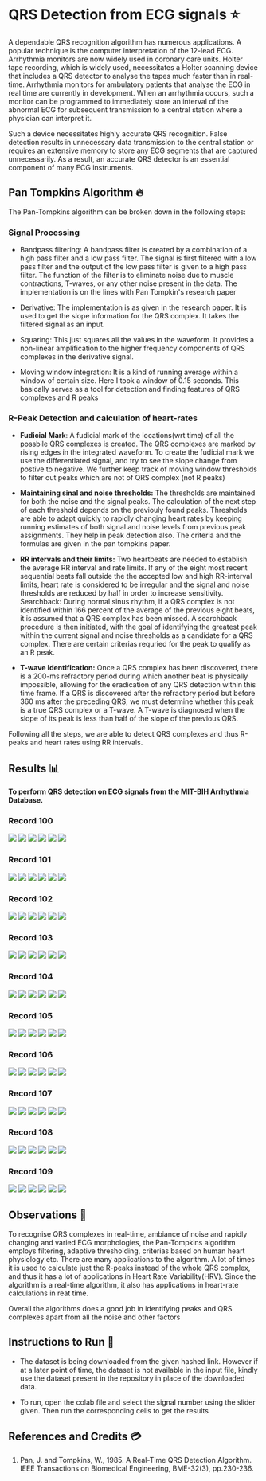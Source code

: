# QRS Detection from ECG signals ⭐

A dependable QRS recognition algorithm has numerous applications. A popular technique is the computer interpretation of the 12-lead ECG. Arrhythmia monitors are now widely used in coronary care units. Holter tape recording, which is widely used, necessitates a Holter scanning device that includes a QRS detector to analyse the tapes much faster than in real-time. Arrhythmia monitors for ambulatory patients that analyse the ECG in real time are currently in development. When an arrhythmia occurs, such a monitor can be programmed to immediately store an interval of the abnormal ECG for subsequent transmission to a central station where a physician can interpret it. 

Such a device necessitates highly accurate QRS recognition. False detection results in unnecessary data transmission to the central station or requires an extensive memory to store any ECG segments that are captured unnecessarily. As a result, an accurate QRS detector is an essential component of many ECG instruments.

## Pan Tompkins Algorithm 🔥

The Pan-Tompkins algorithm can be broken down in the following steps: 

### Signal Processing

* Bandpass filtering:  A bandpass filter is created by a combination of a high pass filter and a low pass filter. The signal is first filtered with a low pass filter and the output of the low pass filter is given to a high pass filter. The function of the filter is to eliminate noise due to muscle contractions, T-waves, or any other noise present in the data. The implementation  is on the lines with Pan Tompkin's research paper 

* Derivative: The implementation is as given in the research paper. It is used to get the slope information for the QRS complex. It takes the filtered signal as an input.

* Squaring: This just squares all the values in the waveform. It provides a non-linear amplification to the higher frequency components of QRS complexes in the derivative signal.

* Moving window integration: It is a kind of running average within a window of certain size. Here I took a window of 0.15 seconds. This basically serves as a tool for detection and finding features of QRS complexes and R peaks


### R-Peak Detection and calculation of heart-rates
* **Fudicial Mark**: A fudicial mark of the locations(wrt time) of all the possbile QRS complexes is created. The QRS complexes are marked by rising edges in the integrated waveform. To create the fudicial mark we use the differentiated signal, and try to see the slope change from postive to negative. We further keep track of moving window thresholds to filter out peaks which are not of QRS complex (not R peaks)

* **Maintaining sinal and noise thresholds:** The thresholds are maintained for both the noise and the signal peaks. The calculation of the next step of each threshold depends on the previouly found peaks. Thresholds are able to adapt quickly to rapidly changing heart rates by keeping running estimates of both signal and noise levels from previous peak assignments. They help in peak detection also. The criteria and the formulas are given in the pan tompkins paper.

* **RR intervals and their limits:** Two heartbeats are needed to establish the average RR interval and rate limits. If any of the eight most recent sequential beats fall outside the the accepted low and high RR-interval limits, heart rate is considered to be irregular and the signal and noise thresholds are reduced by half in order to increase sensitivity.
Searchback: During normal sinus rhythm, if a QRS complex is not identified within 166 percent of the average of the previous eight beats, it is assumed that a QRS complex has been missed. A searchback procedure is then initiated, with the goal of identifying the greatest peak within the current signal and noise thresholds as a candidate for a QRS complex. There are certain criterias requried for the peak to qualify as an R peak.

* **T-wave Identification:** Once a QRS complex has been discovered, there is a 200-ms refractory period during which another beat is physically impossible, allowing for the eradication of any QRS detection within this time frame. If a QRS is discovered after the refractory period but before 360 ms after the preceding QRS, we must determine whether this peak is a true QRS complex or a T-wave. A T-wave is diagnosed when the slope of its peak is less than half of the slope of the previous QRS.

Following all the steps, we are able to detect QRS complexes and thus R-peaks and heart rates using RR intervals.

## Results :bar_chart:
**To perform QRS detection on ECG signals from the MIT-BIH Arrhythmia Database.**

### Record 100

<img src="./images/100_1.png"> 
<img src="./images/100_band_pass.png"> 
<img src="./images/100_deri.png"> 
<img src="./images/100_dm.png"> 
<img src="./images/100_mov_avg.png"> 
<img src="./images/100_peak.png"> 


### Record 101

<img src="./images/101_1.png"> 
<img src="./images/101_band_pass.png"> 
<img src="./images/101_deri.png"> 
<img src="./images/101_dm.png"> 
<img src="./images/101_mov_avg.png"> 
<img src="./images/101_peak.png"> 



### Record 102

<img src="./images/102_1.png"> 
<img src="./images/102_band_pass.png"> 
<img src="./images/102_deri.png"> 
<img src="./images/102_dm.png"> 
<img src="./images/102_mov_avg.png"> 
<img src="./images/102_peak.png"> 


### Record 103

<img src="./images/103_1.png"> 
<img src="./images/103_band_pass.png"> 
<img src="./images/103_deri.png"> 
<img src="./images/103_dm.png"> 
<img src="./images/103_mov_avg.png"> 
<img src="./images/103_peak.png"> 



### Record 104

<img src="./images/104_1.png"> 
<img src="./images/104_band_pass.png"> 
<img src="./images/104_deri.png"> 
<img src="./images/104_dm.png"> 
<img src="./images/104_mov_avg.png"> 
<img src="./images/104_peak.png"> 


### Record 105

<img src="./images/105_1.png"> 
<img src="./images/105_band_pass.png"> 
<img src="./images/105_deri.png"> 
<img src="./images/105_dm.png"> 
<img src="./images/105_mov_avg.png"> 
<img src="./images/105_peak.png"> 


### Record 106

<img src="./images/106_1.png"> 
<img src="./images/106_band_pass.png"> 
<img src="./images/106_deri.png"> 
<img src="./images/106_dm.png"> 
<img src="./images/106_mov_avg.png"> 
<img src="./images/106_peak.png"> 


### Record 107

<img src="./images/107_1.png"> 
<img src="./images/107_band_pass.png"> 
<img src="./images/107_deri.png"> 
<img src="./images/107_dm.png"> 
<img src="./images/107_mov_avg.png"> 
<img src="./images/107_peak.png"> 


### Record 108

<img src="./images/108_1.png"> 
<img src="./images/108_band_pass.png"> 
<img src="./images/108_deri.png"> 
<img src="./images/108_dm.png"> 
<img src="./images/108_mov_avg.png"> 
<img src="./images/108_peak.png"> 


### Record 109

<img src="./images/109_1.png"> 
<img src="./images/109_band_pass.png"> 
<img src="./images/109_deri.png"> 
<img src="./images/109_dm.png"> 
<img src="./images/109_mov_avg.png"> 
<img src="./images/109_peak.png"> 


## Observations :notebook:

To recognise QRS complexes in real-time, ambiance of noise and rapidly changing and varied ECG morphologies, the Pan-Tompkins algorithm employs filtering, adaptive thresholding, criterias based on human heart physiology etc. There are many applications to the algorithm. A lot of times it is used to calculate just the R-peaks instead of the whole QRS complex, and thus it has a lot of applications in Heart Rate Variability(HRV). Since the algorithm is a real-time algorithm, it also has applications in heart-rate calculations in reat time.

Overall the algorithms does a good job in identifying peaks and QRS complexes apart from all the noise and other factors

## Instructions to Run :runner:

* The dataset is being downloaded from the given hashed link. However if at a later point of time, the dataset is not available in the input file, kindly use the dataset present in the repository in place of the downloaded data. 

* To run, open the colab file and select the signal number using the slider given. Then run the corresponding cells to get the results

## References and Credits 💳

1. Pan, J. and Tompkins, W., 1985. A Real-Time QRS Detection Algorithm. IEEE Transactions on Biomedical Engineering, BME-32(3), pp.230-236.
